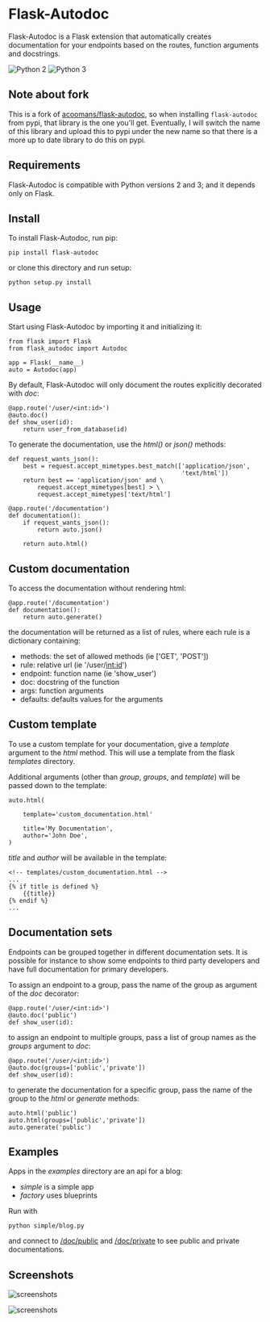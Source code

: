 Flask-Autodoc
=============

Flask-Autodoc is a Flask extension that automatically creates documentation for your endpoints based on the routes, function arguments and docstrings.

![Python 2](http://img.shields.io/badge/python-2-blue.svg)
![Python 3](http://img.shields.io/badge/python-3-blue.svg)

## Note about fork
This is a fork of [acoomans/flask-autodoc](https://github.com/acoomans/flask-autodoc), so when installing `flask-autodoc` from pypi, that library is the one you'll get.
Eventually, I will switch the name of this library and upload this to pypi under the new name so that there is a more up to date library to do this on pypi.

## Requirements

Flask-Autodoc is compatible with Python versions 2 and 3; and it depends only on Flask.

## Install

To install Flask-Autodoc, run pip:

	pip install flask-autodoc
	
or clone this directory and run setup:

    python setup.py install

## Usage

Start using Flask-Autodoc by importing it and initializing it:

    from flask import Flask
    from flask_autodoc import Autodoc

    app = Flask(__name__)
    auto = Autodoc(app)

By default, Flask-Autodoc will only document the routes explicitly decorated with _doc_:

    @app.route('/user/<int:id>')
    @auto.doc()
    def show_user(id):
        return user_from_database(id)

To generate the documentation, use the _html()_ or _json()_ methods:

    def request_wants_json():
        best = request.accept_mimetypes.best_match(['application/json',
                                                    'text/html'])
        return best == 'application/json' and \
            request.accept_mimetypes[best] > \
            request.accept_mimetypes['text/html']

    @app.route('/documentation')
    def documentation():
        if request_wants_json():
            return auto.json()

        return auto.html()

## Custom documentation

To access the documentation without rendering html:

    @app.route('/documentation')
    def documentation():
        return auto.generate()

the documentation will be returned as a list of rules, where each rule is a dictionary containing:

- methods: the set of allowed methods (ie ['GET', 'POST'])
- rule: relative url (ie '/user/<int:id>')
- endpoint: function name (ie 'show_user')
- doc: docstring of the function
- args: function arguments
- defaults: defaults values for the arguments

## Custom template

To use a custom template for your documentation, give a _template_ argument to the _html_ method. This will use a template from the flask _templates_ directory. 

Additional arguments (other than _group_, _groups_, and _template_) will be passed down to the template:

	auto.html(
		
		template='custom_documentation.html'
		
		title='My Documentation',
		author='John Doe',
	)
	

_title_ and _author_ will be available in the template:

	<!-- templates/custom_documentation.html -->
	...
	{% if title is defined %}
		{{title}}
	{% endif %}
	...

## Documentation sets

Endpoints can be grouped together in different documentation sets. It is possible for instance to show some endpoints to third party developers and have full documentation for primary developers.

To assign an endpoint to a group, pass the name of the group as argument of the _doc_ decorator:

    @app.route('/user/<int:id>')
    @auto.doc('public')
    def show_user(id):

to assign an endpoint to multiple groups, pass a list of group names as the _groups_ argument to _doc_:

    @app.route('/user/<int:id>')
    @auto.doc(groups=['public','private'])
    def show_user(id):

to generate the documentation for a specific group, pass the name of the group to the _html_ or _generate_ methods:

    auto.html('public')
    auto.html(groups=['public','private'])
    auto.generate('public')
    
## Examples

Apps in the _examples_ directory are an api for a blog:

- _simple_ is a simple app
- _factory_ uses blueprints

Run with

	python simple/blog.py
	
and connect to [/doc/public](http://127.0.0.1:5000/doc/public) and [/doc/private](http://127.0.0.1:5000/doc/private) to see public and private documentations.

## Screenshots

![screenshots](screenshots/screenshot00.png)

![screenshots](screenshots/screenshot01.png)

